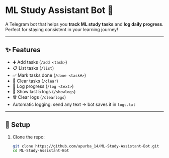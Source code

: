 # ML Study Assistant Bot 🤖

A Telegram bot that helps you **track ML study tasks** and **log daily progress**.  
Perfect for staying consistent in your learning journey!

---

## ✨ Features
- ➕ Add tasks (`/add <task>`)
- 📋 List tasks (`/list`)
- ✅ Mark tasks done (`/done <task#>`)
- 🧹 Clear tasks (`/clear`)
- 📝 Log progress (`/log <text>`)
- 📂 Show last 5 logs (`/showlogs`)
- 🗑️ Clear logs (`/clearlogs`)
- Automatic logging: send any text → bot saves it in `logs.txt`

---

## 🚀 Setup

1. Clone the repo:
   ```bash
   git clone https://github.com/apurba_14/ML-Study-Assistant-Bot.git
   cd ML-Study-Assistant-Bot
